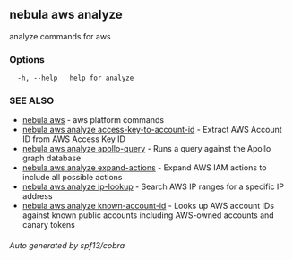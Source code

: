 ## nebula aws analyze

analyze commands for aws

### Options

```
  -h, --help   help for analyze
```

### SEE ALSO

* [nebula aws](nebula_aws.md)	 - aws platform commands
* [nebula aws analyze access-key-to-account-id](nebula_aws_analyze_access-key-to-account-id.md)	 - Extract AWS Account ID from AWS Access Key ID
* [nebula aws analyze apollo-query](nebula_aws_analyze_apollo-query.md)	 - Runs a query against the Apollo graph database
* [nebula aws analyze expand-actions](nebula_aws_analyze_expand-actions.md)	 - Expand AWS IAM actions to include all possible actions
* [nebula aws analyze ip-lookup](nebula_aws_analyze_ip-lookup.md)	 - Search AWS IP ranges for a specific IP address
* [nebula aws analyze known-account-id](nebula_aws_analyze_known-account-id.md)	 - Looks up AWS account IDs against known public accounts including AWS-owned accounts and canary tokens

###### Auto generated by spf13/cobra
